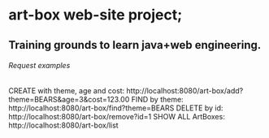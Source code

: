 # art-box web-site project;

<h2>Training grounds to learn java+web engineering.</h2>
</p>
<h6>Request examples</h6>

CREATE with theme, age and cost:
	http://localhost:8080/art-box/add?theme=BEARS&age=3&cost=123.00
FIND by theme:
	http://localhost:8080/art-box/find?theme=BEARS
DELETE by id:
	http://localhost:8080/art-box/remove?id=1
SHOW ALL ArtBoxes:
	http://localhost:8080/art-box/list
